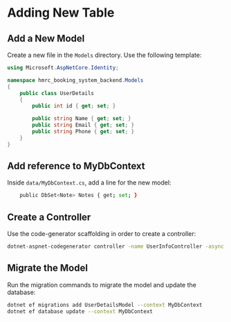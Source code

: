 # Adding New Table

## Add a New Model

Create a new file in the `Models` directory. Use the following template:

```cs
using Microsoft.AspNetCore.Identity;

namespace hmrc_booking_system_backend.Models
{
    public class UserDetails
    {
        public int id { get; set; }

        public string Name { get; set; }
        public string Email { get; set; }
        public string Phone { get; set; }
    }
}
```

## Add reference to MyDbContext

Inside `data/MyDbContext.cs`, add a line for the new model:

```bash
    public DbSet<Note> Notes { get; set; }
```

## Create a Controller

Use the code-generator scaffolding in order to create a controller:

```bash
dotnet-aspnet-codegenerator controller -name UserInfoController -async -api -m UserInfo -dc MyDbContext --relativeFolderPath Controllers
```

## Migrate the Model

Run the migration commands to migrate the model and update the database:

```bash
dotnet ef migrations add UserDetailsModel --context MyDbContext
dotnet ef database update --context MyDbContext
```
